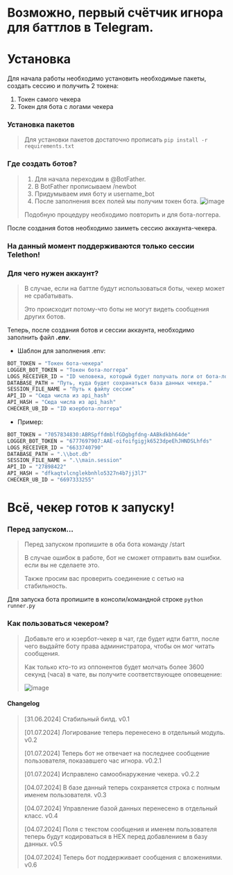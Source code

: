 # Возможно, первый счётчик игнора для баттлов в Telegram.


# Установка
Для начала работы необходимо установить необходимые пакеты, создать сессию и получить 2 токена:
1. Токен самого чекера
2. Токен для бота с логами чекера

### Установка пакетов
> Для установки пакетов достаточно прописать `pip install -r requirements.txt`

### Где создать ботов?
> 1. Для начала переходим в @BotFather.
> 2. В BotFather прописываем /newbot
> 3. Придумываем имя боту и username_bot
> 4. После заполнения всех полей мы получим токен бота.
> ![image](https://github.com/internetrvze/timechecker/assets/65215768/f1cbd8b1-a865-4ddb-b682-9761ed820d51)
>
> Подобную процедуру необходимо повторить и для бота-логгера.

После создания ботов необходимо заиметь сессию аккаунта-чекера.
### На данный момент поддерживаются только сессии Telethon!

### Для чего нужен аккаунт?
> В случае, если на баттле будут использоваться боты, чекер может не срабатывать.
>
> Это происходит потому-что боты не могут видеть сообщения других ботов.

Теперь, после создания ботов и сессии аккаунта, необходимо заполнить файл ***.env***.
- Шаблон для заполнения .env:
```python
BOT_TOKEN = "Токен бота-чекера"
LOGGER_BOT_TOKEN = "Токен бота-логгера"
LOGS_RECEIVER_ID = "ID человека, который будет получать логи от бота-логгера"
DATABASE_PATH = "Путь, куда будет сохранаться база данных чекера."
SESSION_FILE_NAME = "Путь к файлу сессии"
API_ID = "Сюда числа из api_hash"
API_HASH = "Сюда числа из api_hash"
CHECKER_UB_ID = "ID юзербота-логгера"
```
- Пример:
```python
BOT_TOKEN = "7057834830:ABRSpffdmblfGDgbgfdng-AABkdkbh64de"
LOGGER_BOT_TOKEN = "6777697907:AAE-oifoifgigjk6523dpeEhJHNDSLhfds"
LOGS_RECEIVER_ID = "6633740790"
DATABASE_PATH = ".\\bot.db"
SESSION_FILE_NAME = ".\\main.session"
API_ID = "27898422"
API_HASH = "dfkaqtvlcnglekbnhlo5327n4b7jj3l7"
CHECKER_UB_ID = "6697333255"
```

# Всё, чекер готов к запуску!

### Перед запуском...
> Перед запуском пропишите в оба бота команду /start
>
> В случае ошибок в работе, бот не сможет отправить вам ошибки. если вы не сделаете это.
> 
> Также просим вас проверить соединение с сетью на стабильность.

Для запуска бота пропишите в консоли/командной строке `python runner.py`


### Как пользоваться чекером?
> Добавьте его и юзербот-чекер в чат, где будет идти баттл, после чего выдайте боту права администратора, чтобы он мог читать сообщения.
>
> Как только кто-то из оппонентов будет молчать более 3600 секунд (часа) в чате, вы получите соответствующее оповещение:
> 
> ![image](https://github.com/internetrvze/timechecker/assets/65215768/ab81f9a2-044d-4e12-af2f-dd833c649144)







#### Changelog
> [31.06.2024] Стабильный билд. v0.1
> 
> [01.07.2024] Логирование теперь перенесено в отдельный модуль. v0.2
>
> [01.07.2024] Теперь бот не отвечает на последнее сообщение пользователя, показавшего час игнора. v0.2.1
> 
> [01.07.2024] Исправлено самообнаружение чекера. v0.2.2
> 
> [04.07.2024] В базе данный теперь сохраняется строка с полным именем пользователя. v0.3
> 
> [04.07.2024] Управление базой данных перенесено в отдельный класс. v0.4
> 
> [04.07.2024] Поля с текстом сообщения и именем пользователя теперь будут кодироваться в HEX перед добавлением в базу данных. v0.5
> 
> [04.07.2024] Теперь бот поддерживает сообщения с вложениями. v0.6
